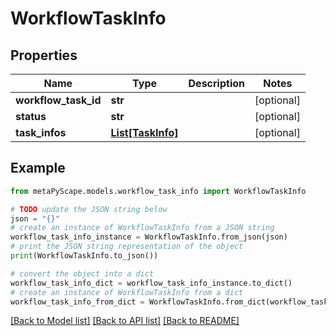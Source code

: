 # WorkflowTaskInfo


## Properties

Name | Type | Description | Notes
------------ | ------------- | ------------- | -------------
**workflow_task_id** | **str** |  | [optional] 
**status** | **str** |  | [optional] 
**task_infos** | [**List[TaskInfo]**](TaskInfo.md) |  | [optional] 

## Example

```python
from metaPyScape.models.workflow_task_info import WorkflowTaskInfo

# TODO update the JSON string below
json = "{}"
# create an instance of WorkflowTaskInfo from a JSON string
workflow_task_info_instance = WorkflowTaskInfo.from_json(json)
# print the JSON string representation of the object
print(WorkflowTaskInfo.to_json())

# convert the object into a dict
workflow_task_info_dict = workflow_task_info_instance.to_dict()
# create an instance of WorkflowTaskInfo from a dict
workflow_task_info_from_dict = WorkflowTaskInfo.from_dict(workflow_task_info_dict)
```
[[Back to Model list]](../README.md#documentation-for-models) [[Back to API list]](../README.md#documentation-for-api-endpoints) [[Back to README]](../README.md)


